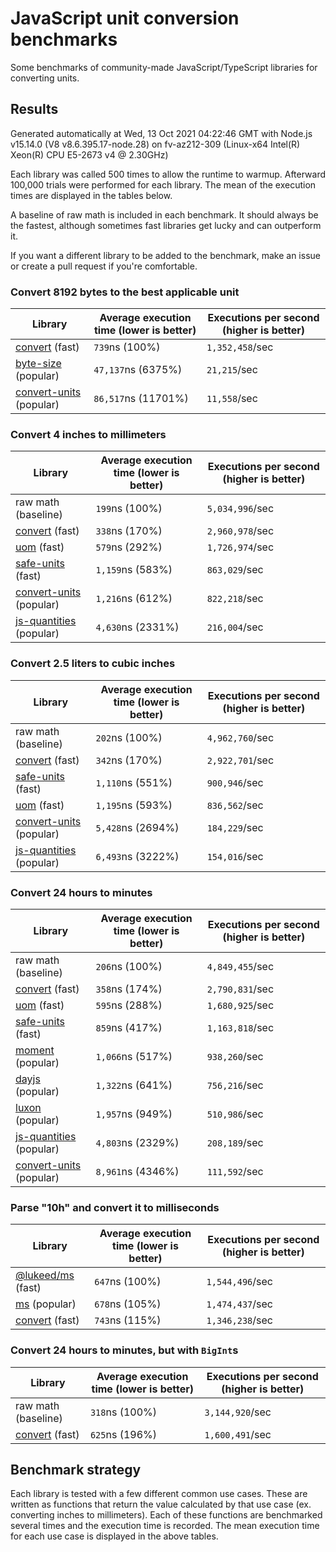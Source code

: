 # JavaScript unit conversion benchmarks

Some benchmarks of community-made JavaScript/TypeScript libraries for converting units.

## Results

<!-- beginblock(results) -->

Generated automatically at Wed, 13 Oct 2021 04:22:46 GMT with Node.js v15.14.0 (V8 v8.6.395.17-node.28) on fv-az212-309 (Linux-x64 Intel(R) Xeon(R) CPU E5-2673 v4 @ 2.30GHz)

Each library was called 500 times to allow the runtime to warmup.
Afterward 100,000 trials were performed for each library.
The mean of the execution times are displayed in the tables below.

A baseline of raw math is included in each benchmark.
It should always be the fastest, although sometimes fast libraries get lucky and can outperform it.

If you want a different library to be added to the benchmark, make an issue or create a pull request if you're comfortable.

### Convert 8192 bytes to the best applicable unit

| Library                                                            | Average execution time (lower is better) | Executions per second (higher is better) |
| ------------------------------------------------------------------ | ---------------------------------------- | ---------------------------------------- |
| [convert](https://npmjs.com/package/convert) (fast)                | `739`ns (100%)                           | `1,352,458`/sec                          |
| [byte-size](https://npmjs.com/package/byte-size) (popular)         | `47,137`ns (6375%)                       | `21,215`/sec                             |
| [convert-units](https://npmjs.com/package/convert-units) (popular) | `86,517`ns (11701%)                      | `11,558`/sec                             |

### Convert 4 inches to millimeters

| Library                                                            | Average execution time (lower is better) | Executions per second (higher is better) |
| ------------------------------------------------------------------ | ---------------------------------------- | ---------------------------------------- |
| raw math (baseline)                                                | `199`ns (100%)                           | `5,034,996`/sec                          |
| [convert](https://npmjs.com/package/convert) (fast)                | `338`ns (170%)                           | `2,960,978`/sec                          |
| [uom](https://npmjs.com/package/uom) (fast)                        | `579`ns (292%)                           | `1,726,974`/sec                          |
| [safe-units](https://npmjs.com/package/safe-units) (fast)          | `1,159`ns (583%)                         | `863,029`/sec                            |
| [convert-units](https://npmjs.com/package/convert-units) (popular) | `1,216`ns (612%)                         | `822,218`/sec                            |
| [js-quantities](https://npmjs.com/package/js-quantities) (popular) | `4,630`ns (2331%)                        | `216,004`/sec                            |

### Convert 2.5 liters to cubic inches

| Library                                                            | Average execution time (lower is better) | Executions per second (higher is better) |
| ------------------------------------------------------------------ | ---------------------------------------- | ---------------------------------------- |
| raw math (baseline)                                                | `202`ns (100%)                           | `4,962,760`/sec                          |
| [convert](https://npmjs.com/package/convert) (fast)                | `342`ns (170%)                           | `2,922,701`/sec                          |
| [safe-units](https://npmjs.com/package/safe-units) (fast)          | `1,110`ns (551%)                         | `900,946`/sec                            |
| [uom](https://npmjs.com/package/uom) (fast)                        | `1,195`ns (593%)                         | `836,562`/sec                            |
| [convert-units](https://npmjs.com/package/convert-units) (popular) | `5,428`ns (2694%)                        | `184,229`/sec                            |
| [js-quantities](https://npmjs.com/package/js-quantities) (popular) | `6,493`ns (3222%)                        | `154,016`/sec                            |

### Convert 24 hours to minutes

| Library                                                            | Average execution time (lower is better) | Executions per second (higher is better) |
| ------------------------------------------------------------------ | ---------------------------------------- | ---------------------------------------- |
| raw math (baseline)                                                | `206`ns (100%)                           | `4,849,455`/sec                          |
| [convert](https://npmjs.com/package/convert) (fast)                | `358`ns (174%)                           | `2,790,831`/sec                          |
| [uom](https://npmjs.com/package/uom) (fast)                        | `595`ns (288%)                           | `1,680,925`/sec                          |
| [safe-units](https://npmjs.com/package/safe-units) (fast)          | `859`ns (417%)                           | `1,163,818`/sec                          |
| [moment](https://npmjs.com/package/moment) (popular)               | `1,066`ns (517%)                         | `938,260`/sec                            |
| [dayjs](https://npmjs.com/package/dayjs) (popular)                 | `1,322`ns (641%)                         | `756,216`/sec                            |
| [luxon](https://npmjs.com/package/luxon) (popular)                 | `1,957`ns (949%)                         | `510,986`/sec                            |
| [js-quantities](https://npmjs.com/package/js-quantities) (popular) | `4,803`ns (2329%)                        | `208,189`/sec                            |
| [convert-units](https://npmjs.com/package/convert-units) (popular) | `8,961`ns (4346%)                        | `111,592`/sec                            |

### Parse "10h" and convert it to milliseconds

| Library                                                   | Average execution time (lower is better) | Executions per second (higher is better) |
| --------------------------------------------------------- | ---------------------------------------- | ---------------------------------------- |
| [@lukeed/ms](https://npmjs.com/package/@lukeed/ms) (fast) | `647`ns (100%)                           | `1,544,496`/sec                          |
| [ms](https://npmjs.com/package/ms) (popular)              | `678`ns (105%)                           | `1,474,437`/sec                          |
| [convert](https://npmjs.com/package/convert) (fast)       | `743`ns (115%)                           | `1,346,238`/sec                          |

### Convert 24 hours to minutes, but with `BigInt`s

| Library                                             | Average execution time (lower is better) | Executions per second (higher is better) |
| --------------------------------------------------- | ---------------------------------------- | ---------------------------------------- |
| raw math (baseline)                                 | `318`ns (100%)                           | `3,144,920`/sec                          |
| [convert](https://npmjs.com/package/convert) (fast) | `625`ns (196%)                           | `1,600,491`/sec                          |

<!-- endblock(results) -->

## Benchmark strategy

Each library is tested with a few different common use cases.
These are written as functions that return the value calculated by that use case (ex. converting inches to millimeters).
Each of these functions are benchmarked several times and the execution time is recorded.
The mean execution time for each use case is displayed in the above tables.
